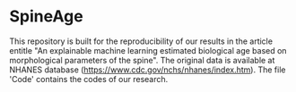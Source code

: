 # SpineAge
This repository is built for the reproducibility of our results in the article entitle "An explainable machine learning estimated biological age based on morphological parameters of the spine".
The original data is available at NHANES database (https://www.cdc.gov/nchs/nhanes/index.htm). The file 'Code' contains the codes of our research.
